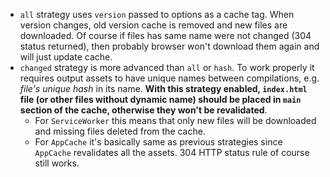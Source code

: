 * `all` strategy uses `version` passed to options as a cache tag. When version changes, old version cache is removed and new files are downloaded. Of course if files has same name were not changed (304 status returned), then probably browser won't download them again and will just update cache.
* `changed` strategy is more advanced than `all` or `hash`. To work properly it requires output assets to have unique names between compilations, e.g. _file's unique hash_ in its name. **With this strategy enabled, `index.html` file (or other files without dynamic name) should be placed in `main` section of the cache, otherwise they won't be revalidated**.
  * For `ServiceWorker` this means that only new files will be downloaded and missing files deleted from the cache.
  * For `AppCache` it's basically same as previous strategies since `AppCache` revalidates all the assets. 304 HTTP status rule of course still works.